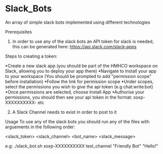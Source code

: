 # Slack_Bots
An array of simple slack bots implemented using different technologies

Prerequisites

1) In order to use any of the slack bots an API token for slack is needed, this can be generated here: https://api.slack.com/slack-apps

  Steps to creating a token:

  •Create a new slack app (you should be part of the HMHCO workspace on Slack, allowing you to deploy your app there)
  •Navigate to Install your app to your workspace (You should be prompted to add "permission scope" before installation)
  •Follow the link for permission scope
  •Under scopes, select the permissions you wish to give the api token (e.g chat:write:bot)
  •Once permissions are selected, choose Install App
  •Authorise your permissions, you should then see your api token in the format: xoxp-XXXXXXXXXX- etc

2) A Slack Channel needs to exist in order to post to it

Usage
To use any of the slack bots you should run any of the files with arguements in the following order:

<slack_token> <slack_channel> <bot_name> <slack_message>

e.g: ./slack_bot.sh xoxp-XXXXXXXXXX test_channel "Friendly Bot" "Hello!"
